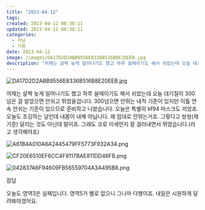 ```yaml
---
title: "2023-04-12"
tags:
created: 2023-04-12 08:30:11
updated: 2023-04-12 08:30:11
categories:
  - 러닝
  - 기록
date: 2023-04-12
image: /images/DA17D2D2ABB9556E8336B516B8E20EEB.jpg
description: "어제는 살짝 늦게 일어나기도 했고 하루 쉴때이기도 해서 쉬었는데 오늘 대기질이 300 넘은 걸 알았으면 안쉬고 뛰었을겁니다. 300넘으면 안뛰는 내적 기준이 있지만 이틀 연속 안쉬는 기준이 있으므로 준비하고 나왔습니다. 오늘은 특별히 kf94 마스크도 끼었죠. 오늘도 조깅하는 날인데 내"
---
```


![DA17D2D2ABB9556E8336B516B8E20EEB.jpg](/images/DA17D2D2ABB9556E8336B516B8E20EEB.jpg)
 
 

어제는 살짝 늦게 일어나기도 했고 하루 쉴때이기도 해서 쉬었는데 오늘 대기질이 300 넘은 걸 알았으면 안쉬고 뛰었을겁니다. 
300넘으면 안뛰는 내적 기준이 있지만 이틀 연속 안쉬는 기준이 있으므로 준비하고 나왔습니다. 오늘은 특별히 kf94 마스크도 끼었죠. 
오늘도 조깅하는 날인데 내몸이 내께 아닙니다. 왜 맘대로 안뛰는거죠. 그렇다고 씽씽(제기준) 달리는 것도 아닌데 말이죠. 그래도 코로 미세먼지 잘 걸러내면서 뛰었습니다.(라고 생각해야죠)

 
 ![A61B4A010A6A2445479FF5773F932A34.png](/images/A61B4A010A6A2445479FF5773F932A34.png)
 
 

 
 ![CF20E6510EF6CC4F9117BAE811DD46FB.png](/images/CF20E6510EF6CC4F9117BAE811DD46FB.png)
 
 

 
 ![042837A6F94609FB56559704A3A495B8.png](/images/042837A6F94609FB56559704A3A495B8.png)
 
 

잠담

오늘도 영역3은 실패입니다. 영역5가 별로 없으니 그나마 다행이죠.
내일은 시원하게 달려봐야겠어요.
